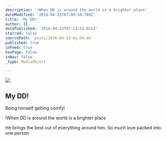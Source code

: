 ```yaml
---
description: '!When DD is around the world is a brighter place'
dateModified: '2016-04-23T07:08:50.780Z'
title: 'My DD!'
author: []
datePublished: '2016-04-23T07:11:52.931Z'
starred: false
sourcePath: _posts/2016-04-23-my-dd.md
published: true
inFeed: true
hasPage: false
inNav: false
_type: MediaObject

---
```

<article style=""><img src="https://the-grid-user-content.s3-us-west-2.amazonaws.com/5e2ce1c7-63de-4423-b3b3-3145fb00c62c.jpg" /><h1>My DD!</h1><p>Being himself getting comfy!</p></article>

!When DD is around the world is a brighter place

He brings the best out of everything around him. So much love packed into one person